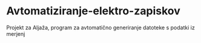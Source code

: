# Avtomatiziranje-elektro-zapiskov
Projekt za Aljaža, program za avtomatično generiranje datoteke s podatki iz merjenj
